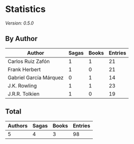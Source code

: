 # Statistics

_Version: 0.5.0_

## By Author

|Author|Sagas|Books|Entries|
|---|---|---|---|
|Carlos Ruiz Zafón|1|1|21|
|Frank Herbert|1|0|21|
|Gabriel García Márquez|0|1|14|
|J.K. Rowling|1|1|23|
|J.R.R. Tolkien|1|0|19|

## Total

|Authors|Sagas|Books|Entries|
|---|---|---|---|
|5|4|3|98|